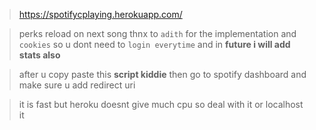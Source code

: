 > https://spotifycplaying.herokuapp.com/

>perks
>reload on next song thnx to `adith` for the implementation and `cookies` so u dont need to `login everytime` and in **future i will add stats also**

>after u copy paste this **script kiddie** then go to spotify dashboard and make sure u add redirect uri

> it is fast but heroku doesnt give much cpu so deal with it or localhost it
